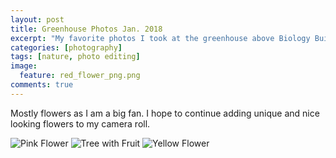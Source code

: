 ```yaml
---
layout: post
title: Greenhouse Photos Jan. 2018
excerpt: "My favorite photos I took at the greenhouse above Biology Building West at the University of Iowa."
categories: [photography]
tags: [nature, photo editing]
image:
  feature: red_flower_png.png
comments: true
---
```


<!--more-->

Mostly flowers as I am a big fan. I hope to continue adding unique and nice looking flowers to my camera roll. 

<div class="post-image-feature">
  <img class="feature-image" src="{{ site.url }}/img/pink_flower.jpg" alt="Pink Flower">

  <img class="feature-image" src="{{ site.url }}/img/banana_tree.jpg" alt="Tree with Fruit">

  <img class="feature-image" src="{{ site.url }}/img/yellow_flower.jpg" alt="Yellow Flower">
</div><!-- /.image-wrap -->

